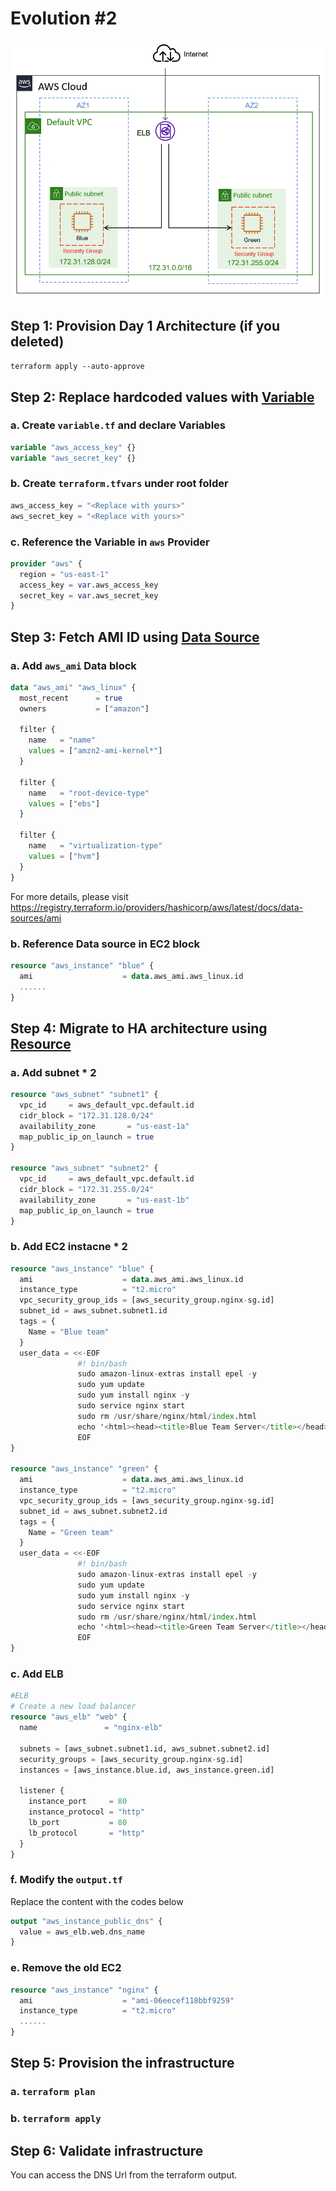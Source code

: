 # Evolution #2 

![day1](../img/arch-day2.png)

## Step 1: Provision Day 1 Architecture (if you deleted)

`terraform apply --auto-approve`

## Step 2: Replace hardcoded values with <ins>Variable</ins>

### a. Create `variable.tf` and declare Variables

```terraform
variable "aws_access_key" {}
variable "aws_secret_key" {}
```

### b. Create `terraform.tfvars` under root folder

```terraform
aws_access_key = "<Replace with yours>"
aws_secret_key = "<Replace with yours>"
```

### c. Reference the Variable in `aws` Provider

```terraform
provider "aws" {
  region = "us-east-1"
  access_key = var.aws_access_key
  secret_key = var.aws_secret_key
}
```

## Step 3: Fetch AMI ID using <ins>Data Source</ins>

### a. Add `aws_ami` Data block

```terraform
data "aws_ami" "aws_linux" {
  most_recent      = true
  owners           = ["amazon"]

  filter {
    name   = "name"
    values = ["amzn2-ami-kernel*"]
  }

  filter {
    name   = "root-device-type"
    values = ["ebs"]
  }

  filter {
    name   = "virtualization-type"
    values = ["hvm"]
  }
}
```

For more details, please visit https://registry.terraform.io/providers/hashicorp/aws/latest/docs/data-sources/ami

### b. Reference Data source in EC2 block

```terraform
resource "aws_instance" "blue" {
  ami                    = data.aws_ami.aws_linux.id
  ......
}
```

## Step 4: Migrate to HA architecture using <ins>Resource</ins>

### a. Add subnet * 2

```terraform
resource "aws_subnet" "subnet1" {
  vpc_id     = aws_default_vpc.default.id
  cidr_block = "172.31.128.0/24" 
  availability_zone       = "us-east-1a"
  map_public_ip_on_launch = true
}

resource "aws_subnet" "subnet2" {
  vpc_id     = aws_default_vpc.default.id
  cidr_block = "172.31.255.0/24" 
  availability_zone       = "us-east-1b"
  map_public_ip_on_launch = true
}
```

### b. Add EC2 instacne * 2

```terraform
resource "aws_instance" "blue" {
  ami                    = data.aws_ami.aws_linux.id
  instance_type          = "t2.micro"
  vpc_security_group_ids = [aws_security_group.nginx-sg.id]
  subnet_id = aws_subnet.subnet1.id
  tags = {
    Name = "Blue team"
  }
  user_data = <<-EOF
               #! bin/bash
               sudo amazon-linux-extras install epel -y
               sudo yum update
               sudo yum install nginx -y
               sudo service nginx start
               sudo rm /usr/share/nginx/html/index.html
               echo '<html><head><title>Blue Team Server</title></head><body style="background-color:#1F778D"><p style="text-align: center;"><span style="color:#FFFFFF;"><span style="font-size:28px;">Blue Team</span></span></p></body></html>' | sudo tee /usr/share/nginx/html/index.html
               EOF
}

resource "aws_instance" "green" {
  ami                    = data.aws_ami.aws_linux.id
  instance_type          = "t2.micro"
  vpc_security_group_ids = [aws_security_group.nginx-sg.id]
  subnet_id = aws_subnet.subnet2.id
  tags = {
    Name = "Green team"
  }
  user_data = <<-EOF
               #! bin/bash
               sudo amazon-linux-extras install epel -y
               sudo yum update
               sudo yum install nginx -y
               sudo service nginx start
               sudo rm /usr/share/nginx/html/index.html
               echo '<html><head><title>Green Team Server</title></head><body style="background-color:#77A032"><p style="text-align: center;"><span style="color:#FFFFFF;"><span style="font-size:28px;">Green Team</span></span></p></body></html>' | sudo tee /usr/share/nginx/html/index.html
               EOF
}
```

### c. Add ELB

```terraform
#ELB
# Create a new load balancer
resource "aws_elb" "web" {
  name               = "nginx-elb"

  subnets = [aws_subnet.subnet1.id, aws_subnet.subnet2.id]
  security_groups = [aws_security_group.nginx-sg.id]
  instances = [aws_instance.blue.id, aws_instance.green.id]

  listener {
    instance_port     = 80
    instance_protocol = "http"
    lb_port           = 80
    lb_protocol       = "http"
  }
}
```

### f. Modify the `output.tf`

Replace the content with the codes below

```terraform
output "aws_instance_public_dns" {
  value = aws_elb.web.dns_name
}
```

### e. Remove the old EC2

```terraform
resource "aws_instance" "nginx" {
  ami                    = "ami-06eecef118bbf9259"
  instance_type          = "t2.micro"
  ......
}
```

## Step 5: Provision the infrastructure

### a. `terraform plan`
### b. `terraform apply`

## Step 6: Validate infrastructure

You can access the DNS Url from the terraform output.